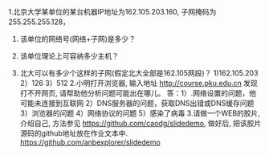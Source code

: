 1.北京大学某单位的某台机器IP地址为162.105.203.160, 子网掩码为255.255.255.128，

1) 该单位的网络号(网络+子网)是多少？

2) 该单位理论上可容纳多少主机？

3) 北大可以有多少个这样的子网(假定北大全部是162.105网段)？
1)162.105.203
2）126
3）512
2.小明打开浏览器, 输入地址 http://course.pku.edu.cn 发现打不开网页, 请帮助他分析问题可能出在哪儿。
答：1）.网络设置的问题，他可能未连接到互联网
2）DNS服务器的问题，获取DNS出错或DNS缓存问题
3）浏览器的问题
4）网络协议的问题
5）感染了病毒
3.请做一个WEB的胶片, 介绍自己, 方法参见 https://github.com/caodg/slidedemo, 做好后, 把该胶片源码的github地址放在作业文本中.
https://github.com/anbexplorer/slidedemo